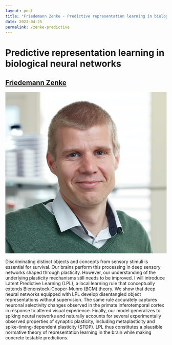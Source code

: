 ```yaml
---
layout: post
title: "Friedemann Zenke - Predictive representation learning in biological neural networks"
date: 2023-04-25
permalink: /zenke-predictive
---
```


# Predictive representation learning in biological neural networks

## [Friedemann Zenke](http://fzenke.net/)

![Friedemann Zenke](portrait_fzenke.jpg)

Discriminating distinct objects and concepts from sensory stimuli is essential for survival. Our brains perform this processing in deep sensory networks shaped through plasticity. However, our understanding of the underlying plasticity mechanisms still needs to be improved. I will introduce Latent Predictive Learning (LPL), a local learning rule that conceptually extends Bienenstock-Cooper-Munro (BCM) theory. We show that deep neural networks equipped with LPL develop disentangled object representations without supervision. The same rule accurately captures neuronal selectivity changes observed in the primate inferotemporal cortex in response to altered visual experience. Finally, our model generalizes to spiking neural networks and naturally accounts for several experimentally observed properties of synaptic plasticity, including metaplasticity and spike-timing-dependent plasticity (STDP). LPL thus constitutes a plausible normative theory of representation learning in the brain while making concrete testable predictions.